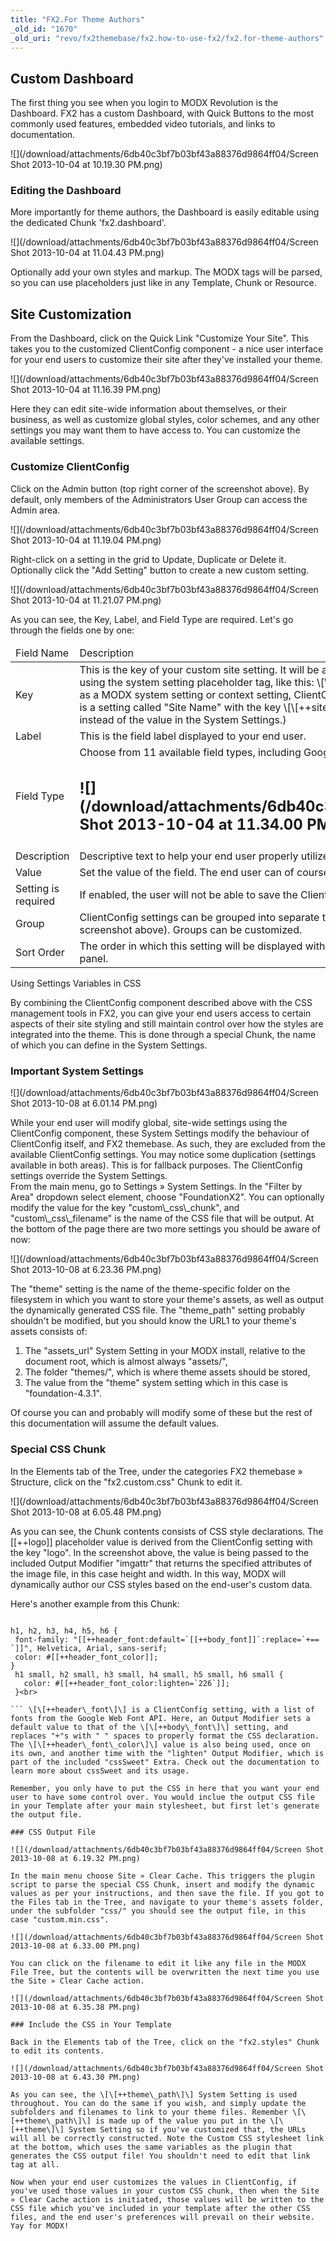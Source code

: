 ```yaml
---
title: "FX2.For Theme Authors"
_old_id: "1670"
_old_uri: "revo/fx2themebase/fx2.how-to-use-fx2/fx2.for-theme-authors"
---
```


<a name="fx2.HowtoUsefx2-custom-dashboard"></a>Custom Dashboard
---------------------------------------------------------------

 The first thing you see when you login to MODX Revolution is the Dashboard. FX2 has a custom Dashboard, with Quick Buttons to the most commonly used features, embedded video tutorials, and links to documentation.

 ![](/download/attachments/6db40c3bf7b03bf43a88376d9864ff04/Screen Shot 2013-10-04 at 10.19.30 PM.png)

### Editing the Dashboard

 More importantly for theme authors, the Dashboard is easily editable using the dedicated Chunk 'fx2.dashboard'.

 ![](/download/attachments/6db40c3bf7b03bf43a88376d9864ff04/Screen Shot 2013-10-04 at 11.04.43 PM.png)

 Optionally add your own styles and markup. The MODX tags will be parsed, so you can use placeholders just like in any Template, Chunk or Resource.

<a name="fx2.HowtoUsefx2-site-customization"></a>Site Customization
-------------------------------------------------------------------

 From the Dashboard, click on the Quick Link "Customize Your Site". This takes you to the customized ClientConfig component - a nice user interface for your end users to customize their site after they've installed your theme.

 ![](/download/attachments/6db40c3bf7b03bf43a88376d9864ff04/Screen Shot 2013-10-04 at 11.16.39 PM.png)

 Here they can edit site-wide information about themselves, or their business, as well as customize global styles, color schemes, and any other settings you may want them to have access to. You can customize the available settings.

### Customize ClientConfig

 Click on the Admin button (top right corner of the screenshot above). By default, only members of the Administrators User Group can access the Admin area.

 ![](/download/attachments/6db40c3bf7b03bf43a88376d9864ff04/Screen Shot 2013-10-04 at 11.19.04 PM.png)

 Right-click on a setting in the grid to Update, Duplicate or Delete it. Optionally click the "Add Setting" button to create a new custom setting.

 ![](/download/attachments/6db40c3bf7b03bf43a88376d9864ff04/Screen Shot 2013-10-04 at 11.21.07 PM.png)

 As you can see, the Key, Label, and Field Type are required. Let's go through the fields one by one:

 <table><thead><tr><td> Field Name </td> <td> Description </td> </tr></thead><tbody><tr><td> Key </td> <td> This is the key of your custom site setting. It will be available from any Template, Chunk, or Resource in MODX using the system setting placeholder tag, like this: \[\[++setting\_key\]\] If you create a setting with the same key as a MODX system setting or context setting, ClientConfig will override those. (e.g. in the screenshot above, there is a setting called "Site Name" with the key \[\[++site\_name\]\]. This value will be used throughout the site instead of the value in the System Settings.) </td> </tr><tr><td> Label </td> <td> This is the field label displayed to your end user. </td> </tr><tr><td> Field Type </td> <td> Choose from 11 available field types, including Google Font List, Colorpicker, Rich Text and Image.

 ![](/download/attachments/6db40c3bf7b03bf43a88376d9864ff04/Screen Shot 2013-10-04 at 11.34.00 PM.png)</td> </tr><tr><td> Description </td> <td> Descriptive text to help your end user properly utilize the setting. </td> </tr><tr><td> Value </td> <td> Set the value of the field. The end user can of course edit this value. </td> </tr><tr><td> Setting is required </td> <td> If enabled, the user will not be able to save the ClientConfig settings if no value is set for this key. </td> </tr><tr><td> Group </td> <td> ClientConfig settings can be grouped into separate tabs for ease of use and organizational purposes (see screenshot above). Groups can be customized. </td> </tr><tr><td> Sort Order </td> <td> The order in which this setting will be displayed within its group. '0' means it will display first, at the top of the panel. </td></tr></tbody></table>Using Settings Variables in CSS
-------------------------------

 By combining the ClientConfig component described above with the CSS management tools in FX2, you can give your end users access to certain aspects of their site styling and still maintain control over how the styles are integrated into the theme. This is done through a special Chunk, the name of which you can define in the System Settings.

### Important System Settings

 ![](/download/attachments/6db40c3bf7b03bf43a88376d9864ff04/Screen Shot 2013-10-08 at 6.01.14 PM.png)

<div class="note"> While your end user will modify global, site-wide settings using the ClientConfig component, these System Settings modify the behaviour of ClientConfig itself, and FX2 themebase. As such, they are excluded from the available ClientConfig settings. You may notice some duplication (settings available in both areas). This is for fallback purposes. The ClientConfig settings override the System Settings.

 </div> From the main menu, go to Settings » System Settings. In the "Filter by Area" dropdown select element, choose "FoundationX2". You can optionally modify the value for the key "custom\_css\_chunk", and "custom\_css\_filename" is the name of the CSS file that will be output. At the bottom of the page there are two more settings you should be aware of now:

 ![](/download/attachments/6db40c3bf7b03bf43a88376d9864ff04/Screen Shot 2013-10-08 at 6.23.36 PM.png)

 The "theme" setting is the name of the theme-specific folder on the filesystem in which you want to store your theme's assets, as well as output the dynamically generated CSS file. The "theme\_path" setting probably shouldn't be modified, but you should know the URL1 to your theme's assets consists of:

1. The "assets\_url" System Setting in your MODX install, relative to the document root, which is almost always "assets/",
2. The folder "themes/", which is where theme assets should be stored,
3. The value from the "theme" system setting which in this case is "foundation-4.3.1".

 Of course you can and probably will modify some of these but the rest of this documentation will assume the default values.

### Special CSS Chunk

 In the Elements tab of the Tree, under the categories FX2 themebase » Structure, click on the "fx2.custom.css" Chunk to edit it.

 ![](/download/attachments/6db40c3bf7b03bf43a88376d9864ff04/Screen Shot 2013-10-08 at 6.05.48 PM.png)

 As you can see, the Chunk contents consists of CSS style declarations. The \[\[++logo\]\] placeholder value is derived from the ClientConfig setting with the key "logo". In the screenshot above, the value is being passed to the included Output Modifier "imgattr" that returns the specified attributes of the image file, in this case height and width. In this way, MODX will dynamically author our CSS styles based on the end-user's custom data.

 Here's another example from this Chunk:

 ```

h1, h2, h3, h4, h5, h6 {
  font-family: "[[++header_font:default=`[[++body_font]]`:replace=`+== `]]", Helvetica, Arial, sans-serif;
  color: #[[++header_font_color]];
}
  h1 small, h2 small, h3 small, h4 small, h5 small, h6 small {
    color: #[[++header_font_color:lighten=`226`]];
  }<br>

``` \[\[++header\_font\]\] is a ClientConfig setting, with a list of fonts from the Google Web Font API. Here, an Output Modifier sets a default value to that of the \[\[++body\_font\]\] setting, and replaces "+"s with " " spaces to properly format the CSS declaration. The \[\[++header\_font\_color\]\] value is also being used, once on its own, and another time with the "lighten" Output Modifier, which is part of the included "cssSweet" Extra. Check out the documentation to learn more about cssSweet and its usage.

 Remember, you only have to put the CSS in here that you want your end user to have some control over. You would inclue the output CSS file in your Template after your main stylesheet, but first let's generate the output file.

### CSS Output File

 ![](/download/attachments/6db40c3bf7b03bf43a88376d9864ff04/Screen Shot 2013-10-08 at 6.19.32 PM.png)

 In the main menu choose Site » Clear Cache. This triggers the plugin script to parse the special CSS Chunk, insert and modify the dynamic values as per your instructions, and then save the file. If you got to the Files tab in the Tree, and navigate to your theme's assets folder, under the subfolder "css/" you should see the output file, in this case "custom.min.css".

 ![](/download/attachments/6db40c3bf7b03bf43a88376d9864ff04/Screen Shot 2013-10-08 at 6.33.00 PM.png)

 You can click on the filename to edit it like any file in the MODX File Tree, but the contents will be overwritten the next time you use the Site » Clear Cache action.

 ![](/download/attachments/6db40c3bf7b03bf43a88376d9864ff04/Screen Shot 2013-10-08 at 6.35.38 PM.png)

### Include the CSS in Your Template

 Back in the Elements tab of the Tree, click on the "fx2.styles" Chunk to edit its contents.

 ![](/download/attachments/6db40c3bf7b03bf43a88376d9864ff04/Screen Shot 2013-10-08 at 6.43.30 PM.png)

 As you can see, the \[\[++theme\_path\]\] System Setting is used throughout. You can do the same if you wish, and simply update the subfolders and filenames to link to your theme files. Remember \[\[++theme\_path\]\] is made up of the value you put in the \[\[++theme\]\] System Setting so if you've customized that, the URLs will all be correctly constructed. Note the Custom CSS stylesheet link at the bottom, which uses the same variables as the plugin that generates the CSS output file! You shouldn't need to edit that link tag at all.

 Now when your end user customizes the values in ClientConfig, if you've used those values in your custom CSS chunk, then when the Site » Clear Cache action is initiated, those values will be written to the CSS file which you've included in your template after the other CSS files, and the end user's preferences will prevail on their website. Yay for MODX!